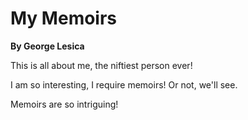 # My Memoirs

**By George Lesica**

This is all about me, the niftiest person ever!

I am so interesting, I require memoirs! Or not, we'll see.

Memoirs are so intriguing!

